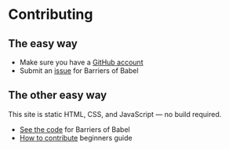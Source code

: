 # Contributing

## The easy way

* Make sure you have a <a href="https://github.com/signup">GitHub account</a>
* Submit an <a href="https://github.com/ThePacielloGroup/babel/issues">issue</a> for Barriers of Babel

## The other easy way

This site is static HTML, CSS, and JavaScript — no build required.

* [See the code](https://github.com/ThePacielloGroup/babel/) for Barriers of Babel
* [How to contribute](https://github.com/firstcontributions/first-contributions) beginners guide